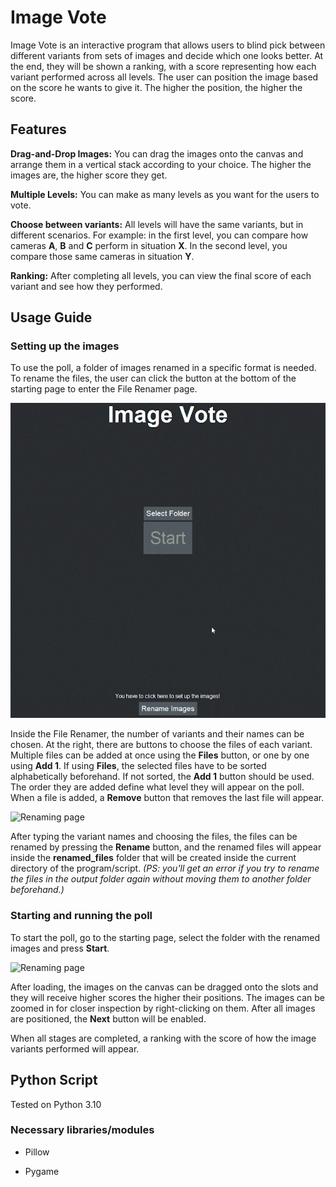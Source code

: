 # Image Vote

Image Vote is an interactive program that allows users to blind pick between different variants from sets of images and decide which one looks better. At the end, they will be shown a ranking, with a score representing how each variant performed across all levels. The user can position the image based on the score he wants to give it. The higher the position, the higher the score.

## Features

**Drag-and-Drop Images:** You can drag the images onto the canvas and arrange them in a vertical stack according to your choice. The higher the images are, the higher score they get.

**Multiple Levels:** You can make as many levels as you want for the users to vote.

**Choose between variants:** All levels will have the same variants, but in different scenarios. For example: in the first level, you can compare how cameras **A**, **B** and **C** perform in situation **X**. In the second level, you compare those same cameras in situation **Y**.

**Ranking:** After completing all levels, you can view the final score of each variant and see how they performed.

## Usage Guide

### Setting up the images

To use the poll, a folder of images renamed in a specific format is needed. To rename the files, the user can click the button at the bottom of the starting page to enter the File Renamer page.

![Renaming page](gifs/mainscreen.gif)

Inside the File Renamer, the number of variants and their names can be chosen. At the right, there are buttons to choose the files of each variant. Multiple files can be added at once using the **Files** button, or one by one using **Add 1**. If using **Files**, the selected files have to be sorted alphabetically beforehand. If not sorted, the **Add 1** button should be used. The order they are added define what level they will appear on the poll. When a file is added, a **Remove** button that removes the last file will appear.

![Renaming page](gifs/renaming.gif)

After typing the variant names and choosing the files, the files can be renamed by pressing the **Rename** button, and the renamed files will appear inside the **renamed_files** folder that will be created inside the current directory of the program/script. *(PS: you'll get an error if you try to rename the files in the output folder again without moving them to another folder beforehand.)*

### Starting and running the poll

To start the poll, go to the starting page, select the folder with the renamed images and press **Start**.

![Renaming page](gifs/usingpoll.gif)

After loading, the images on the canvas can be dragged onto the slots and they will receive higher scores the higher their positions. The images can be zoomed in for closer inspection by right-clicking on them. After all images are positioned, the **Next** button will be enabled.

When all stages are completed, a ranking with the score of how the image variants performed will appear.

## Python Script

Tested on Python 3.10

### Necessary libraries/modules

- Pillow

- Pygame
